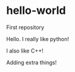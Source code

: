 # hello-world
First repository

Hello. I really like python!


I also like C++!

Adding extra things!

